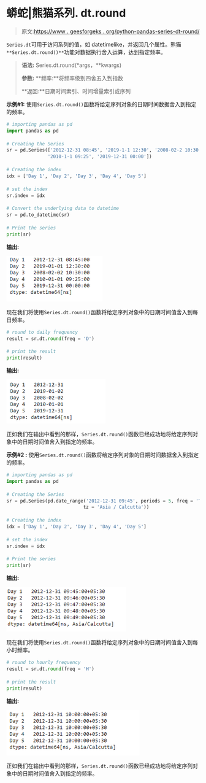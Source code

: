 # 蟒蛇|熊猫系列. dt.round

> 原文:[https://www . geesforgeks . org/python-pandas-series-dt-round/](https://www.geeksforgeeks.org/python-pandas-series-dt-round/)

`Series.dt`可用于访问系列的值，如 datetimelike，并返回几个属性。熊猫 `**Series.dt.round()**`功能对数据执行舍入运算，达到指定频率。

> **语法:** Series.dt.round(*args，**kwargs)
> 
> **参数:**
> **频率:**将频率级别四舍五入到指数
> 
> **返回:**日期时间索引、时间增量索引或序列

**示例#1:** 使用`Series.dt.round()`函数将给定序列对象的日期时间数据舍入到指定的频率。

```py
# importing pandas as pd
import pandas as pd

# Creating the Series
sr = pd.Series(['2012-12-31 08:45', '2019-1-1 12:30', '2008-02-2 10:30',
               '2010-1-1 09:25', '2019-12-31 00:00'])

# Creating the index
idx = ['Day 1', 'Day 2', 'Day 3', 'Day 4', 'Day 5']

# set the index
sr.index = idx

# Convert the underlying data to datetime 
sr = pd.to_datetime(sr)

# Print the series
print(sr)
```

**输出:**

![](img/b894302059abf4db9ded8fe3e0dfccdb.png)

现在我们将使用`Series.dt.round()`函数将给定序列对象中的日期时间值舍入到每日频率。

```py
# round to daily frequency
result = sr.dt.round(freq = 'D')

# print the result
print(result)
```

**输出:**

![](img/51370866c26094cdf6ef2c59bb3f1d2a.png)

正如我们在输出中看到的那样，`Series.dt.round()`函数已经成功地将给定序列对象中的日期时间值舍入到指定的频率。

**示例#2 :** 使用`Series.dt.round()`函数将给定序列对象的日期时间数据舍入到指定的频率。

```py
# importing pandas as pd
import pandas as pd

# Creating the Series
sr = pd.Series(pd.date_range('2012-12-31 09:45', periods = 5, freq = 'T',
                            tz = 'Asia / Calcutta'))

# Creating the index
idx = ['Day 1', 'Day 2', 'Day 3', 'Day 4', 'Day 5']

# set the index
sr.index = idx

# Print the series
print(sr)
```

**输出:**

![](img/51ab4112e9736d7032083ecf48b919a1.png)

现在我们将使用`Series.dt.round()`函数将给定序列对象中的日期时间值舍入到每小时频率。

```py
# round to hourly frequency
result = sr.dt.round(freq = 'H')

# print the result
print(result)
```

**输出:**

![](img/4de9c6eec4eca9e6c023bcc41adbe945.png)

正如我们在输出中看到的那样，`Series.dt.round()`函数已经成功地将给定序列对象中的日期时间值舍入到指定的频率。